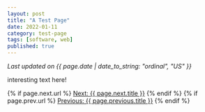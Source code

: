 ```yaml
---
layout: post
title: "A Test Page"
date: 2022-01-11
category: test-page
tags: [software, web]
published: true
---
```

_Last updated on {{ page.date | date_to_string: "ordinal", "US" }}_
  
interesting text here!

{% if page.next.url %}
<a href="{{ page.next.url }}">Next: {{ page.next.title }}</a>
{% endif %}
{% if page.prev.url %}
<a href="{{ page.previous.url }}">Previous: {{ page.previous.title }}</a>
{% endif %}

